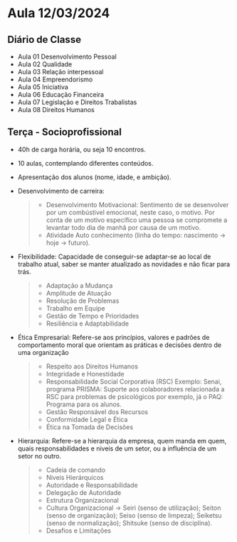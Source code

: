 # Aula 12/03/2024

## Diário de Classe

- Aula 01 Desenvolvimento Pessoal
- Aula 02 Qualidade
- Aula 03 Relação interpessoal
- Aula 04 Empreendorismo
- Aula 05 Iniciativa
- Aula 06 Educação Financeira
- Aula 07 Legislação e Direitos Trabalistas
- Aula 08 Direitos Humanos

## Terça - Socioprofissional

- 40h de carga horária, ou seja 10 encontros.
- 10 aulas, contemplando diferentes conteúdos.
- Apresentação dos alunos (nome, idade, e ambição).
- Desenvolvimento de carreira:
    > - Desenvolvimento Motivacional: Sentimento de se desenvolver por um combústivel emocional, neste caso, o motivo. Por conta de um motivo específico uma pessoa se compromete a levantar todo dia de manhã por causa de um motivo. 
    > - Atividade Auto conhecimento (linha do tempo: nascimento -> hoje -> futuro).
- Flexibilidade: Capacidade de conseguir-se adaptar-se ao local de trabalho atual, saber se manter atualizado as novidades e não ficar para trás.
    > - Adaptação a Mudança
    > - Amplitude de Atuação
    > - Resolução de Problemas
    > - Trabalho em Equipe
    > - Gestão de Tempo e Prioridades
    > - Resiliência e Adaptabilidade

- Ética Empresarial: Refere-se aos princípios, valores e padrões de comportamento moral que orientam as práticas e decisões dentro de uma organização
    > - Respeito aos Direitos Humanos
    > - Integridade e Honestidade
    > - Responsabilidade Social Corporativa (RSC) Exemplo:  Senai, programa PRISMA: Suporte aos colaboradores relacionada a RSC para problemas de psicológicos por exemplo, já o PAQ: Programa para os alunos.
    > - Gestão Responsável dos Recursos
    > - Conformidade Legal e Ética
    > - Ética na Tomada de Decisões
- Hierarquia: Refere-se a hierarquia da empresa, quem manda em quem, quais responsabilidades e niveis de um setor, ou a influência de um setor no outro.
    > - Cadeia de comando
    > - Niveis Hierárquicos
    > - Autoridade e Responsabilidade
    > - Delegação de Autoridade
    > - Estrutura Organizacional
    > - Cultura Organizacional -> Seiri (senso de utilização); Seiton (senso de organização); Seiso (senso de limpeza); Seiketsu (senso de normalização); Shitsuke (senso de disciplina).
    > - Desafios e Limitações

